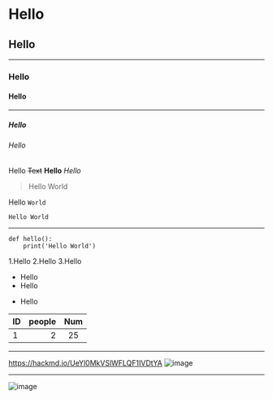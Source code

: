 # Hello
## Hello

---

### Hello
#### Hello

---

##### Hello
###### Hello
Hello
~~Text~~
**Hello**
*Hello*
> Hello World
> 
Hello `World`
```
Hello World
```

----


```python=
def hello():
    print('Hello World')
```
1.Hello
2.Hello
3.Hello
- Hello
- Hello
* Hello

| ID | people | Num |
| :-- | --: | :----: |
| 1    | 2 | 25|

---

<https://hackmd.io/UeYl0MkVSlWFLQF1IVDtYA>
 ![image](https://img.gmz88.com/uploadimg/image/20190927/20190927091243_38549.jpg)
 
 ---
 
 ![image](https://www.gaoguang.com/uploads/allimg/200520/2-200520114620.jpg)
